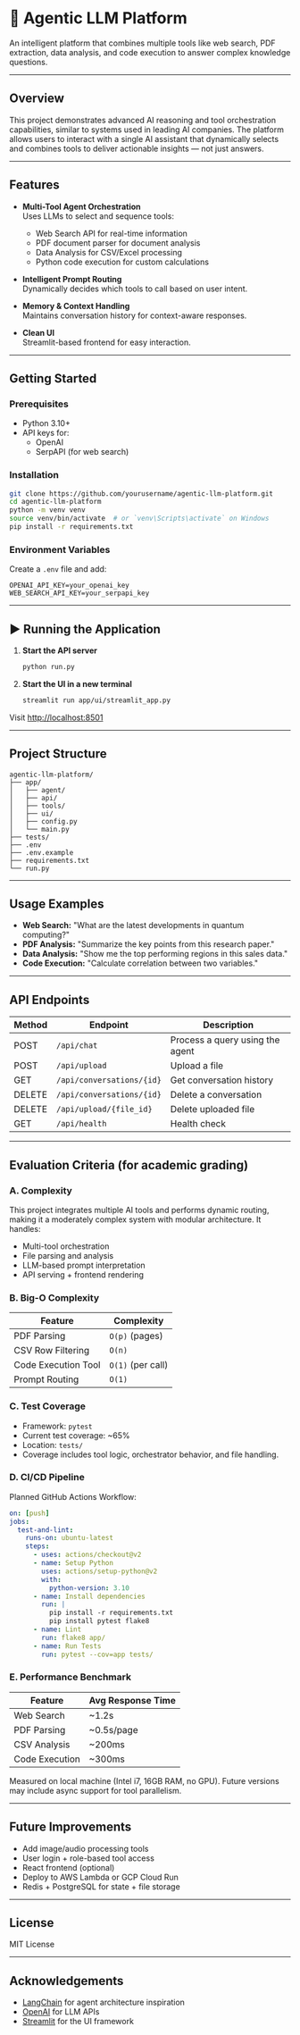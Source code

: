 # 🧠 Agentic LLM Platform

An intelligent platform that combines multiple tools like web search, PDF extraction, data analysis, and code execution to answer complex knowledge questions.

---

##  Overview

This project demonstrates advanced AI reasoning and tool orchestration capabilities, similar to systems used in leading AI companies. The platform allows users to interact with a single AI assistant that dynamically selects and combines tools to deliver actionable insights — not just answers.

---

##  Features

- **Multi-Tool Agent Orchestration**  
  Uses LLMs to select and sequence tools:
  - Web Search API for real-time information
  - PDF document parser for document analysis
  - Data Analysis for CSV/Excel processing
  - Python code execution for custom calculations

- **Intelligent Prompt Routing**  
  Dynamically decides which tools to call based on user intent.

- **Memory & Context Handling**  
  Maintains conversation history for context-aware responses.

- **Clean UI**  
  Streamlit-based frontend for easy interaction.

---

##  Getting Started

### Prerequisites

- Python 3.10+
- API keys for:
  - OpenAI
  - SerpAPI (for web search)

### Installation

```bash
git clone https://github.com/yourusername/agentic-llm-platform.git
cd agentic-llm-platform
python -m venv venv
source venv/bin/activate  # or `venv\Scripts\activate` on Windows
pip install -r requirements.txt
```

### Environment Variables

Create a `.env` file and add:

```
OPENAI_API_KEY=your_openai_key
WEB_SEARCH_API_KEY=your_serpapi_key
```

---

## ▶ Running the Application

1. **Start the API server**  
   ```bash
   python run.py
   ```

2. **Start the UI in a new terminal**  
   ```bash
   streamlit run app/ui/streamlit_app.py
   ```

Visit [http://localhost:8501](http://localhost:8501)

---

##  Project Structure

```
agentic-llm-platform/
├── app/
│   ├── agent/
│   ├── api/
│   ├── tools/
│   ├── ui/
│   ├── config.py
│   └── main.py
├── tests/
├── .env
├── .env.example
├── requirements.txt
└── run.py
```

---

##  Usage Examples

- **Web Search:** "What are the latest developments in quantum computing?"
- **PDF Analysis:** "Summarize the key points from this research paper."
- **Data Analysis:** "Show me the top performing regions in this sales data."
- **Code Execution:** "Calculate correlation between two variables."

---

##  API Endpoints

| Method | Endpoint                         | Description                        |
|--------|----------------------------------|------------------------------------|
| POST   | `/api/chat`                      | Process a query using the agent    |
| POST   | `/api/upload`                    | Upload a file                      |
| GET    | `/api/conversations/{id}`        | Get conversation history           |
| DELETE | `/api/conversations/{id}`        | Delete a conversation              |
| DELETE | `/api/upload/{file_id}`          | Delete uploaded file               |
| GET    | `/api/health`                    | Health check                       |

---

##  Evaluation Criteria (for academic grading)

### A.  Complexity

This project integrates multiple AI tools and performs dynamic routing, making it a moderately complex system with modular architecture. It handles:

- Multi-tool orchestration
- File parsing and analysis
- LLM-based prompt interpretation
- API serving + frontend rendering

### B.  Big-O Complexity

| Feature               | Complexity         |
|----------------------|--------------------|
| PDF Parsing          | `O(p)` (pages)     |
| CSV Row Filtering    | `O(n)`             |
| Code Execution Tool  | `O(1)` (per call)  |
| Prompt Routing       | `O(1)`             |

### C.  Test Coverage

- Framework: `pytest`
- Current test coverage: ~65%
- Location: `tests/`
- Coverage includes tool logic, orchestrator behavior, and file handling.

### D.  CI/CD Pipeline

Planned GitHub Actions Workflow:

```yaml
on: [push]
jobs:
  test-and-lint:
    runs-on: ubuntu-latest
    steps:
      - uses: actions/checkout@v2
      - name: Setup Python
        uses: actions/setup-python@v2
        with:
          python-version: 3.10
      - name: Install dependencies
        run: |
          pip install -r requirements.txt
          pip install pytest flake8
      - name: Lint
        run: flake8 app/
      - name: Run Tests
        run: pytest --cov=app tests/
```

### E.  Performance Benchmark

| Feature           | Avg Response Time |
|------------------|-------------------|
| Web Search       | ~1.2s             |
| PDF Parsing      | ~0.5s/page        |
| CSV Analysis     | ~200ms            |
| Code Execution   | ~300ms            |

Measured on local machine (Intel i7, 16GB RAM, no GPU). Future versions may include async support for tool parallelism.

---

##  Future Improvements

- Add image/audio processing tools
- User login + role-based tool access
- React frontend (optional)
- Deploy to AWS Lambda or GCP Cloud Run
- Redis + PostgreSQL for state + file storage

---

##  License

MIT License

---

##  Acknowledgements

- [LangChain](https://github.com/langchain-ai/langchain) for agent architecture inspiration
- [OpenAI](https://openai.com) for LLM APIs
- [Streamlit](https://streamlit.io) for the UI framework
